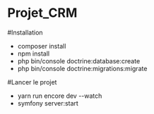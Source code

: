# Projet_CRM

#Installation
- composer install
- npm install
- php bin/console doctrine:database:create
- php bin/console doctrine:migrations:migrate

#Lancer le projet
- yarn run encore dev --watch
- symfony server:start

